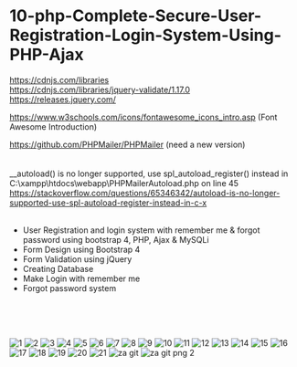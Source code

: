 # 10-php-Complete-Secure-User-Registration-Login-System-Using-PHP-Ajax

https://cdnjs.com/libraries  <br>
https://cdnjs.com/libraries/jquery-validate/1.17.0 <br>
https://releases.jquery.com/ <br>

https://www.w3schools.com/icons/fontawesome_icons_intro.asp     (Font Awesome Introduction)  <br>

https://github.com/PHPMailer/PHPMailer   (need a new version) <br>
<br><br>
__autoload() is no longer supported, use spl_autoload_register() instead in C:\xampp\htdocs\webapp\PHPMailerAutoload.php on line 45
https://stackoverflow.com/questions/65346342/autoload-is-no-longer-supported-use-spl-autoload-register-instead-in-c-x
<br><br>

- User Registration and login system with remember me &amp; forgot password using bootstrap 4, PHP, Ajax &amp; MySQLi
- Form Design using Bootstrap 4
- Form Validation using jQuery
- Creating Database
- Make Login with remember me
- Forgot password system


<br><br><br>

![1](https://user-images.githubusercontent.com/56784702/216447925-08b55dae-90e6-463a-8cf6-e9029c31d6fe.png)
![2](https://user-images.githubusercontent.com/56784702/216447950-a9f9e447-108e-407e-95a4-b99a6ad5e3aa.png)
![3](https://user-images.githubusercontent.com/56784702/216447955-3e7c48c2-08b7-4725-bf3d-d25dd14eda5f.png)
![4](https://user-images.githubusercontent.com/56784702/216447968-eb2ab55c-00d8-4e55-8c47-9913d4dadca8.png)
![5](https://user-images.githubusercontent.com/56784702/216447970-39be9207-1266-4550-bb1b-01b8f681f42e.png)
![6](https://user-images.githubusercontent.com/56784702/216447972-b80d476c-7067-4d8d-90bc-7cbaad133225.png)
![7](https://user-images.githubusercontent.com/56784702/216447978-6e583775-5e3f-4170-81ed-83e3669ae0e8.png)
![8](https://user-images.githubusercontent.com/56784702/216447990-53e0f7ba-644a-42ed-bd98-3083d2ab27bb.png)
![9](https://user-images.githubusercontent.com/56784702/216448019-ad43c3cf-9d5e-4b62-95a1-e61eba32bb5c.png)
![10](https://user-images.githubusercontent.com/56784702/216448034-8b8dfb0c-229a-429b-a69f-7d6a10df0ccc.png)
![11](https://user-images.githubusercontent.com/56784702/216448057-cd81bd2c-96fc-4b98-bdad-42ee99f1484b.png)
![12](https://user-images.githubusercontent.com/56784702/216448071-2bd7035f-b0be-44f1-93c9-2649680d984b.png)
![13](https://user-images.githubusercontent.com/56784702/216448095-eb6b5ae8-5cf5-44e7-bf62-71b41ef9cf2d.png)
![14](https://user-images.githubusercontent.com/56784702/216448108-3b9372d7-e022-490e-8732-fee6dc0ca469.png)
![15](https://user-images.githubusercontent.com/56784702/216448117-4bad7f36-37bc-414a-9ff8-1e9df5bf3950.png)
![16](https://user-images.githubusercontent.com/56784702/216448125-7c81dc9f-b003-4e76-90c7-c6a26288fada.png)
![17](https://user-images.githubusercontent.com/56784702/216448131-94b07189-2e86-4962-9207-578a1a8e12b9.png)
![18](https://user-images.githubusercontent.com/56784702/216448135-972389c6-f29f-470d-8a21-7b2c5f9650de.png)
![19](https://user-images.githubusercontent.com/56784702/216448146-585192f9-5076-4c66-860e-3926badbde44.png)
![20](https://user-images.githubusercontent.com/56784702/216448151-a7e6fbba-7835-442f-b94a-e5e6acb33119.png)
![21](https://user-images.githubusercontent.com/56784702/216448154-9f43179b-f6d3-4992-9564-ec67401748cf.png)
![za git](https://user-images.githubusercontent.com/56784702/216448159-abdd8b8d-b29b-40e5-b6c7-1b62a56c83c5.png)
![za git png 2](https://user-images.githubusercontent.com/56784702/216448164-90308f94-ec01-4c22-9ab9-44706d21f9d7.png)
